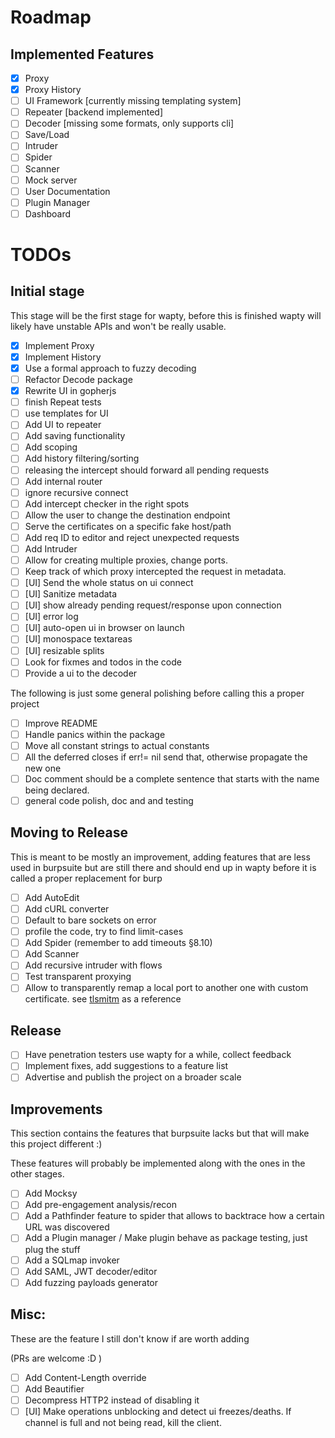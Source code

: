 # Roadmap 
## Implemented Features

* [x] Proxy
* [x] Proxy History
* [ ] UI Framework [currently missing templating system] 
* [ ] Repeater [backend implemented]
* [ ] Decoder [missing some formats, only supports cli]
* [ ] Save/Load
* [ ] Intruder
* [ ] Spider
* [ ] Scanner
* [ ] Mock server
* [ ] User Documentation
* [ ] Plugin Manager
* [ ] Dashboard

# TODOs
## Initial stage 
This stage will be the first stage for wapty, before this is finished wapty will likely have unstable APIs and won't be really usable.

* [x] Implement Proxy
* [x] Implement History
* [x] Use a formal approach to fuzzy decoding
* [ ] Refactor Decode package
* [x] Rewrite UI in gopherjs
* [ ] finish Repeat tests
* [ ] use templates for UI
* [ ] Add UI to repeater
* [ ] Add saving functionality
* [ ] Add scoping
* [ ] Add history filtering/sorting
* [ ] releasing the intercept should forward all pending requests
* [ ] Add internal router
* [ ] ignore recursive connect
* [ ] Add intercept checker in the right spots
* [ ] Allow the user to change the destination endpoint
* [ ] Serve the certificates on a specific fake host/path
* [ ] Add req ID to editor and reject unexpected requests
* [ ] Add Intruder
* [ ] Allow for creating multiple proxies, change ports. 
* [ ] Keep track of which proxy intercepted the request in metadata.
* [ ] [UI] Send the whole status on ui connect
* [ ] [UI] Sanitize metadata
* [ ] [UI] show already pending request/response upon connection
* [ ] [UI] error log
* [ ] [UI] auto-open ui in browser on launch
* [ ] [UI] monospace textareas
* [ ] [UI] resizable splits
* [ ] Look for fixmes and todos in the code
* [ ] Provide a ui to the decoder

The following is just some general polishing before calling this a proper project
* [ ] Improve README
* [ ] Handle panics within the package
* [ ] Move all constant strings to actual constants
* [ ] All the deferred closes if err!= nil send that, otherwise propagate the new one
* [ ] Doc comment should be a complete sentence that starts with the name being declared.
* [ ] general code polish, doc and and testing

## Moving to Release
This is meant to be mostly an improvement, adding features that are less used in burpsuite but are still there and should end up in wapty before it is called a proper replacement for burp

* [ ] Add AutoEdit
* [ ] Add cURL converter
* [ ] Default to bare sockets on error
* [ ] profile the code, try to find limit-cases
* [ ] Add Spider (remember to add timeouts §8.10)
* [ ] Add Scanner
* [ ] Add recursive intruder with flows
* [ ] Test transparent proxying
* [ ] Allow to transparently remap a local port to another one with custom certificate. see [tlsmitm](https://github.com/empijei/tlsmitm) as a reference

## Release
* [ ] Have penetration testers use wapty for a while, collect feedback
* [ ] Implement fixes, add suggestions to a feature list
* [ ] Advertise and publish the project on a broader scale

## Improvements
This section contains the features that burpsuite lacks but that will make this project different :)

These features will probably be implemented along with the ones in the other stages.

* [ ] Add Mocksy
* [ ] Add pre-engagement analysis/recon
* [ ] Add a Pathfinder feature to spider that allows to backtrace how a certain URL was discovered
* [ ] Add a Plugin manager / Make plugin behave as package testing, just plug the stuff
* [ ] Add a SQLmap invoker
* [ ] Add SAML, JWT decoder/editor
* [ ] Add fuzzing payloads generator

## Misc:
These are the feature I still don't know if are worth adding

(PRs are welcome :D )

* [ ] Add Content-Length override
* [ ] Add Beautifier
* [ ] Decompress HTTP2 instead of disabling it
* [ ] [UI] Make operations unblocking and detect ui freezes/deaths. If channel is full and not being read, kill the client.
